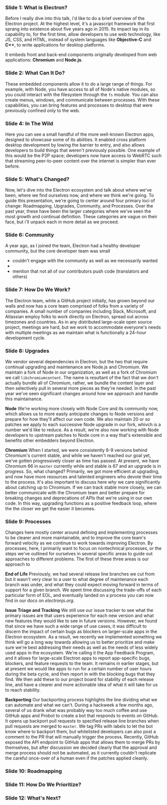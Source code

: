 ### Slide 1: What is Electron?

Before I really dive into this talk, i'd like to do a brief overview of the Electron project. At the highest level, it's a javascript framework that first sprang into existence about five years ago in 2015. Its impact lay in its capability to, for the first time, allow developers to use web technology, like JS, CSS, and HTML, instead of system languages like **Objective-C** and **C++**, to write applications for desktop platforms.

It embeds front and back-end components originally developed from web applications: **Chromium** and **Node.js**.

### Slide 2: What Can It Do?

These embedded components allow it to do a large range of things. For example, with Node, you have access to all of Node's native modules, so you could interact with the filesystem through the `fs` module. You can also create menus, windows, and communicate between processes. With these capabilities, you can bring features and processes to desktop that were previously confined only to the web.

### Slide 4: In The Wild

Here you can see a small handful of the more well-known Electron apps, designed to showcase some of its abilities. It enabled cross platform desktop development by lowing the barrier to entry, and also allows developers to build things that weren't previously possible. One example of this would be the P2P space; developers now have access to WebRTC
such that streaming peer-to-peer content over the internet is simpler than ever before.

### Slide 5: What's Changed?

Now, let's dive into the Electron ecosystem and talk about where we've been, where we find ourselves now, and where we think we're going. To guide this presentation, we're going to center around four primary loci of change: Roadmapping, Upgrades, Community, and Processes. Over the past year, these have been the larger categories where we've seen the most growth and continual definition. These categories are vague on their face, but i'll unpack each in more detail as we proceed.

### Slide 6: Community

A year ago, as I joined the team, Electron had a healthy developer community, but the core developer team was small

- couldn't engage with the community as well as we necessarily wanted
-
- mention that not all of our contributors push code (translators and others)

### Slide 7: How Do We Work?

The Electron team, while a GitHub project initially, has grown beyond our walls and now has a core team comprised of folks from a variety of companies. A small number of companies including Slack, Microsoft, and Atlassian employ folks to work directly on Electron, spread out across timezones and countries. As in any distributed large-scale open source project, meetings are hard, but we work to accommodate everyone's needs with multiple meetings as we maintain what is functionally a 24-hour development cycle.

### Slide 8: Upgrades

We vendor several dependencies in Electron, but the two that require continual upgrading and maintenance are Node.js and Chromium. We maintain a fork of Node in our organization, as well as a fork of Chromium we call `libchromiumcontent`. The name is resultant of the fact that we don't actually bundle all of Chromium, rather, we bundle the content layer and then selectively pull in several more pieces as they're needed. In the past year we've seen significant changes around how we approach and handle this maintainance.

**Node**
We're working more closely with Node Core and its community now, which allows us to more easily anticipate changes to Node versions and prepare for how they'll affect our own code. We also maintain 20 or so patches we apply to each successive Node upgrade in our fork, whivch is a number we'd like to reduce. As a result, we're also now working with Node developers to upstream patches to Node core in a way that's extensible and benefits other embedders beyond Electron.

**Chromium**
When I started, we were consistently 8-9 versions behind Chromium's current stable, and while we haven't reached our goal yet, we've gotten progressively closer as time has passed. At present, we have Chromium 66 in `master` currently while and stable is 67 and an upgrade is in progress. So, what changed? Primarily, we got more efficient at upgrading, and now have more resources and talented engineers who devote their time to the process. It's also important to discuss here _why_ we care significantly about catching up to Chromium. If we can track stable more closely, we can better communicate with the Chromium team and better prepare for breaking changes and deprecations of APIs that we're using in our own code. In this way, upgrading functions as a positive feedback loop, where the the closer we get the easier it becomes.

### Slide 9: Processes

Changes here mostly center around defining and implementing processes to be clearer and more maintainable, and to improve the core team's forward velocity as we continue to work towards improving Electron. By processes, here, I primarily want to focus on nontechnical processes, or the steps we've outlined for ourselves in several specific areas to guide out approaches to different problems. The first of these three areas is our approach to

**End of Life**
Previously, we had several release line branches we cut from but it wasn't very clear to a user to what degree of maintenance each branch was under, and what they could expect moving forward in terms of support for a given branch. We spent time discussing the trade-offs of each particular form of EOL, and eventually landed on a process you can now find in our docs on *electronjs.org*.

**Issue Triage and Tracking**
We still use our issue tracker to see what the primary issues are that users experience for each new version and what new features they would like to see in future versions. However, we found that since we have such a wide range of use cases, it was difficult to discern the impact of certain bugs as blockers on larger-scale apps in the Electron ecosystem. As a result, we recently we implemented something we think will go a long way towards allowing us to better prioritize and make sure we're best addressing their needs as well as the needs of less widely used apps in the ecosystem. We're calling it the App Feedback Program, and it allows for large-scale Electron apps to report app-specific bugs, blockers, and feature requests to the team. It remains in earlier stages, but at present we would like apps to run for a certain number of user hours during the beta cycle, and then report in with the blocking bugs that they find. We then add these to our project board for stability of each release line, and have a clearer and more actionable idea of what it will take for us to reach stability.

**Backporting**
Our backporting process highlights the line dividing what we can automate and what we can't. During a hackweek a few months ago, several of us drank what was probably way too much coffee and use GitHub apps and Probot to create a bot that responds to events on GitHub. It opens up backport pull requests to specified release line branches when pull requests are merged to `master`. We tag PRs with labels to let the bot know where to backport them, but whitelisted developers can also post a comment to the PR that will manually trigger the process. Recently, GitHub exposed the API endpoint to GitHub apps that allows them to merge PRs by themselves, but after discussion we decided clearly that the approval and merge process should not be automated, as it currently couldn't replicate the careful once-over of a human even if the patches applied cleanly.

### Slide 10: Roadmapping

### Slide 11: How Do We Prioritize?

### Slide 12: What's Next?


